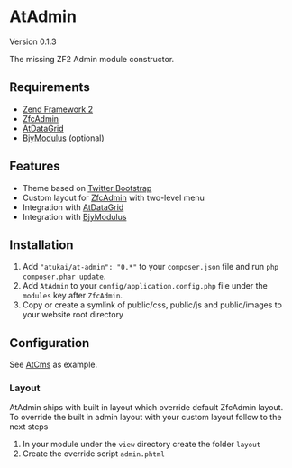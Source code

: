 # AtAdmin

Version 0.1.3

The missing ZF2 Admin module constructor.

## Requirements

* [Zend Framework 2](https://github.com/zendframework/zf2)
* [ZfcAdmin](https://github.com/ZF-Commons/ZfcAdmin)
* [AtDataGrid](https://github.com/atukai/AtDataGrid)
* [BjyModulus](https://github.com/bjyoungblood/BjyModulus) (optional)

## Features

* Theme based on [Twitter Bootstrap](http://twitter.github.com/bootstrap/)
* Custom layout for [ZfcAdmin](https://github.com/ZF-Commons/ZfcAdmin) with two-level menu
* Integration with [AtDataGrid](https://github.com/atukai/AtDataGrid)
* Integration with [BjyModulus](https://github.com/bjyoungblood/BjyModulus)

## Installation

 1. Add `"atukai/at-admin": "0.*"` to your `composer.json` file and run `php composer.phar update`.
 2. Add `AtAdmin` to your `config/application.config.php` file under the `modules` key after `ZfcAdmin`.
 3. Copy or create a symlink of public/css, public/js and public/images to your website root directory

## Configuration

See [AtCms](https://github.com/atukai/AtCms) as example.

### Layout
AtAdmin ships with built in layout which override default ZfcAdmin layout.
To override the built in admin layout with your custom layout follow to the next steps

1. In your module under the `view` directory create the folder `layout`
2. Create the override script `admin.phtml`